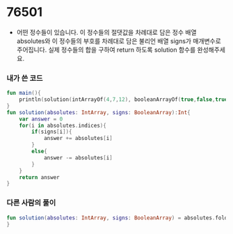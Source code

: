 # 76501

- 어떤 정수들이 있습니다. 이 정수들의 절댓값을 차례대로 담은 정수 배열 absolutes와 이 정수들의 부호를 차례대로 담은 불리언 배열 signs가 매개변수로 주어집니다. 실제 정수들의 합을 구하여 return 하도록 solution 함수를 완성해주세요.

### 내가 쓴 코드

```kotlin
fun main(){
    println(solution(intArrayOf(4,7,12), booleanArrayOf(true,false,true)))
}
fun solution(absolutes: IntArray, signs: BooleanArray):Int{
    var answer = 0
    for(i in absolutes.indices){
        if(signs[i]){
            answer += absolutes[i]
        }
        else{
            answer -= absolutes[i]
        }
    }
    return answer
}
```



### 다른 사람의 풀이

```kotlin
fun solution(absolutes: IntArray, signs: BooleanArray) = absolutes.foldIndexed(0) { index, acc, i -> if (signs[index]) acc + i else acc - i }
}
```